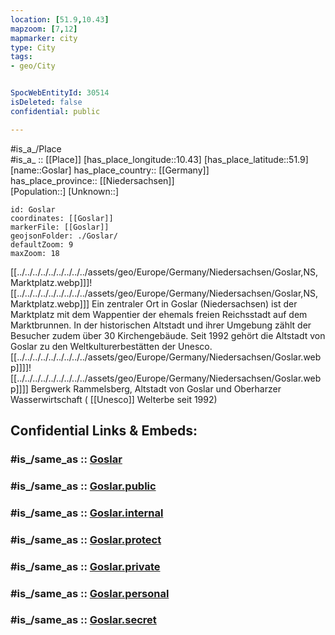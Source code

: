 ```yaml
---
location: [51.9,10.43] 
mapzoom: [7,12] 
mapmarker: city 
type: City
tags:
- geo/City


SpocWebEntityId: 30514
isDeleted: false
confidential: public

---
```

#is_a_/Place  
#is_a_ :: [[Place]] 
[has_place_longitude::10.43] 
[has_place_latitude::51.9] 
[name::Goslar] 
has_place_country:: [[Germany]]  
has_place_province:: [[Niedersachsen]]  
[Population::] 
[Unknown::] 


```leaflet
id: Goslar
coordinates: [[Goslar]] 
markerFile: [[Goslar]] 
geojsonFolder: ./Goslar/
defaultZoom: 9 
maxZoom: 18
```


[[../../../../../../../../../assets/geo/Europe/Germany/Niedersachsen/Goslar,NS,Marktplatz.webp]]]![[../../../../../../../../../assets/geo/Europe/Germany/Niedersachsen/Goslar,NS,Marktplatz.webp]]]
Ein zentraler Ort in Goslar (Niedersachsen) ist der Marktplatz mit dem Wappentier der ehemals freien Reichsstadt auf dem Marktbrunnen. 
In der historischen Altstadt und ihrer Umgebung zählt der Besucher zudem über 30 Kirchengebäude. 
Seit 1992 gehört die Altstadt von Goslar zu den Weltkulturerbestätten der Unesco.
[[../../../../../../../../../assets/geo/Europe/Germany/Niedersachsen/Goslar.webp]]]]![[../../../../../../../../../assets/geo/Europe/Germany/Niedersachsen/Goslar.webp]]]] 
Bergwerk Rammelsberg, Altstadt von Goslar und Oberharzer Wasserwirtschaft ( [[Unesco]] Welterbe seit 1992) 


## Confidential Links & Embeds: 

### #is_/same_as :: [Goslar](/_Standards/Earth/Continent/Europe/Europe~Central/Germany/Germany~West/Niedersachsen/counties~Niedersachsen/Goslar.md) 

### #is_/same_as :: [Goslar.public](/_public/Earth/Continent/Europe/Europe~Central/Germany/Germany~West/Niedersachsen/counties~Niedersachsen/Goslar.public.md) 

### #is_/same_as :: [Goslar.internal](/_internal/Earth/Continent/Europe/Europe~Central/Germany/Germany~West/Niedersachsen/counties~Niedersachsen/Goslar.internal.md) 

### #is_/same_as :: [Goslar.protect](/_protect/Earth/Continent/Europe/Europe~Central/Germany/Germany~West/Niedersachsen/counties~Niedersachsen/Goslar.protect.md) 

### #is_/same_as :: [Goslar.private](/_private/Earth/Continent/Europe/Europe~Central/Germany/Germany~West/Niedersachsen/counties~Niedersachsen/Goslar.private.md) 

### #is_/same_as :: [Goslar.personal](/_personal/Earth/Continent/Europe/Europe~Central/Germany/Germany~West/Niedersachsen/counties~Niedersachsen/Goslar.personal.md) 

### #is_/same_as :: [Goslar.secret](/_secret/Earth/Continent/Europe/Europe~Central/Germany/Germany~West/Niedersachsen/counties~Niedersachsen/Goslar.secret.md)

